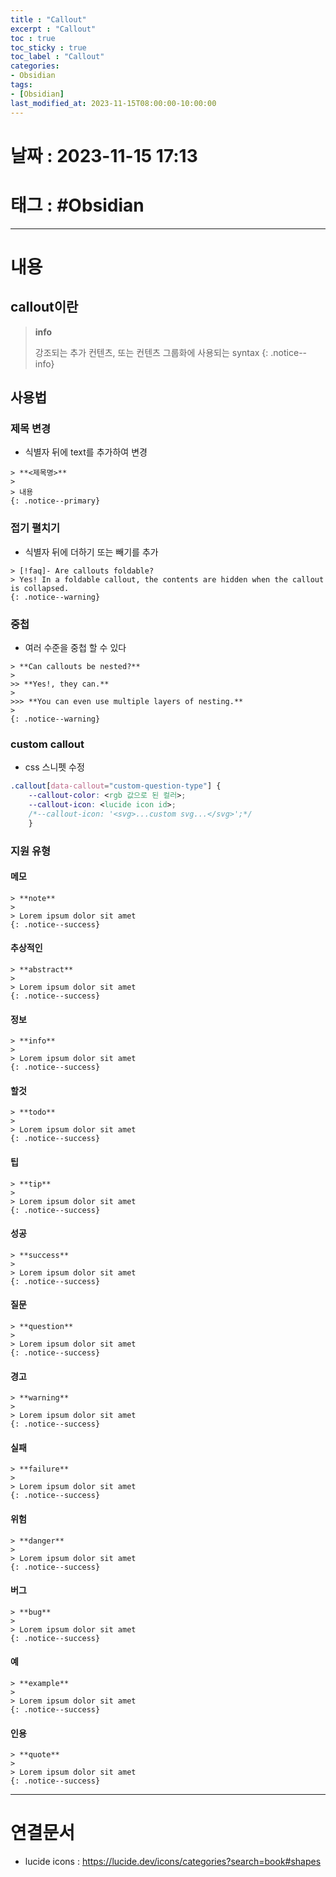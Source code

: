 ```yaml
---
title : "Callout"
excerpt : "Callout"
toc : true
toc_sticky : true
toc_label : "Callout"
categories:
- Obsidian
tags:
- [Obsidian]
last_modified_at: 2023-11-15T08:00:00-10:00:00
---
```


# 날짜 : 2023-11-15 17:13

# 태그 : #Obsidian 
---

# 내용

## callout이란
> **info**
>
>강조되는 추가 컨텐츠, 또는 컨텐츠 그룹화에 사용되는 syntax
{: .notice--info}

## 사용법

### 제목 변경
- 식별자 뒤에 text를 추가하여 변경
```
> **<제목명>**
>
> 내용
{: .notice--primary}
```

### 접기 펼치기
- 식별자 뒤에 더하기 또는 빼기를 추가
```
> [!faq]- Are callouts foldable?
> Yes! In a foldable callout, the contents are hidden when the callout is collapsed.
{: .notice--warning}
```

### 중첩
- 여러 수준을 중첩 할 수 있다
```
> **Can callouts be nested?**
>
>> **Yes!, they can.**
>
>>> **You can even use multiple layers of nesting.**
>
{: .notice--warning}
```

### custom callout
- css 스니펫 수정

```css
.callout[data-callout="custom-question-type"] { 
	--callout-color: <rgb 값으로 된 컬러>;
	--callout-icon: <lucide icon id>; 
	/*--callout-icon: '<svg>...custom svg...</svg>';*/
	}
```

### 지원 유형

#### 메모
```
> **note**
>
> Lorem ipsum dolor sit amet
{: .notice--success}
```

#### 추상적인
```
> **abstract**
>
> Lorem ipsum dolor sit amet
{: .notice--success}
```

#### 정보
```
> **info**
>
> Lorem ipsum dolor sit amet
{: .notice--success}
```

#### 할것
```
> **todo**
>
> Lorem ipsum dolor sit amet
{: .notice--success}
```

#### 팁
```
> **tip**
>
> Lorem ipsum dolor sit amet
{: .notice--success}
```

#### 성공
```
> **success**
>
> Lorem ipsum dolor sit amet
{: .notice--success}
```

#### 질문
```
> **question**
>
> Lorem ipsum dolor sit amet
{: .notice--success}
```

#### 경고
```
> **warning**
>
> Lorem ipsum dolor sit amet
{: .notice--success}
```

#### 실패
```
> **failure**
>
> Lorem ipsum dolor sit amet
{: .notice--success}
```

#### 위험
```
> **danger**
>
> Lorem ipsum dolor sit amet
{: .notice--success}
```

#### 버그
```
> **bug**
>
> Lorem ipsum dolor sit amet
{: .notice--success}
```

#### 예
```
> **example**
>
> Lorem ipsum dolor sit amet
{: .notice--success}
```

#### 인용
```
> **quote**
>
> Lorem ipsum dolor sit amet
{: .notice--success}
```

---

# 연결문서
- lucide icons : https://lucide.dev/icons/categories?search=book#shapes
